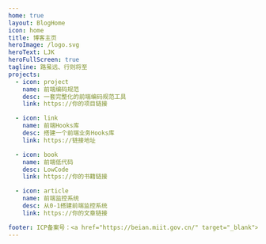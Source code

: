 ```yaml
---
home: true
layout: BlogHome
icon: home
title: 博客主页
heroImage: /logo.svg
heroText: LJK
heroFullScreen: true
tagline: 路虽远、行则将至
projects:
  - icon: project
    name: 前端编码规范
    desc: ⼀套完整化的前端编码规范⼯具
    link: https://你的项目链接

  - icon: link
    name: 前端Hooks库
    desc: 搭建⼀个前端业务Hooks库
    link: https://链接地址

  - icon: book
    name: 前端低代码
    desc: LowCode
    link: https://你的书籍链接

  - icon: article
    name: 前端监控系统
    desc: 从0-1搭建前端监控系统
    link: https://你的文章链接

footer: ICP备案号：<a href="https://beian.miit.gov.cn/" target="_blank">粤ICP备2023026675号-1</a>
---
```

